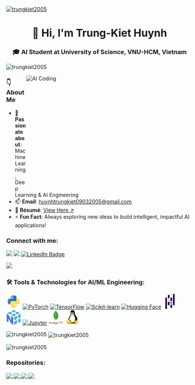 [![trungkiet2005](https://miro.medium.com/v2/resize:fit:2000/1*8C5-jT1MwQrJ8cO8Zfy81w.gif)](https://github.com/trungkiet2005)
<h1 align="center">👋 Hi, I'm Trung-Kiet Huynh</h1>
<h3 align="center">🎓 AI Student at University of Science, VNU-HCM, Vietnam</h3>

<p align="left">
  <img src="https://komarev.com/ghpvc/?username=trungkiet2005&label=Profile%20views&color=0e75b6&style=flat" alt="trungkiet2005" />
</p>
<img align="right" alt="AI Coding" height="300" width="450" src="https://cdn.dribbble.com/users/730703/screenshots/6581243/avento.gif" />


### 👇 About Me
- 🧠 **Passionate about**: Machine Learning, Deep Learning & AI Engineering  
- 📫 **Email**: [huynhtrungkiet09032005@gmail.com](mailto:huynhtrungkiet09032005@gmail.com)  
- 📄 **Résumé**: [View Here ↗️](https://drive.google.com/file/d/14I8akwM9qPIjNxjfNQNEg1UUSndRpULw/view?usp=sharing)  
- ⚡ **Fun Fact**: Always exploring new ideas to build intelligent, impactful AI applications!  



<h3 align="left">Connect with me:</h3>
<p align="left">
<!-- I take code from PhamThe -->
<!-- <a href="https://kaggle.com/phamtheds" target="blank"><img align="center" src="https://raw.githubusercontent.com/rahuldkjain/github-profile-readme-generator/master/src/images/icons/Social/kaggle.svg" alt="phamtheds" height="30" width="40" /></a>
<a href="https://fb.com/phamducthe2k1" target="blank"><img align="center" src="https://raw.githubusercontent.com/rahuldkjain/github-profile-readme-generator/master/src/images/icons/Social/facebook.svg" alt="phamducthe2k1" height="30" width="40" /></a> -->
<a href="mailto:huynhtrungkiet09032005@gmail.com"><img src="https://img.shields.io/badge/-huynhtrungkiet09032005@gmail.com-D14836?style=flat&logo=Gmail&logoColor=white"/></a>
<a href="https://www.facebook.com/huynhtrungkiet2005/"><img src="https://img.shields.io/badge/-huynhtrungkiet2005-1877F2?style=flat&logo=Facebook&logoColor=white"/></a>

<a href="https://www.linkedin.com/in/trung-kiet-huynh-641130338/">
  <img src="https://img.shields.io/badge/trung--kiet--huynh-641130338-0077B5?style=flat&logo=linkedin&logoColor=white" alt="LinkedIn Badge" />
</a>

<a href="https://www.instagram.com/huynhtrungkiet2005/"><img src="https://img.shields.io/badge/-@huynhtrungkiet2005-E4405F?style=flat&logo=Instagram&logoColor=white"/></a>
</p>

<h3 align="left">🛠️ Tools & Technologies for AI/ML Engineering:</h3>
<p align="left">
  <a href="https://www.python.org/" target="_blank" rel="noreferrer"><img src="https://raw.githubusercontent.com/devicons/devicon/master/icons/python/python-original.svg" alt="Python" width="40" height="40"/></a>
  <a href="https://pytorch.org/" target="_blank" rel="noreferrer"><img src="https://upload.wikimedia.org/wikipedia/commons/1/10/PyTorch_logo_icon.svg" alt="PyTorch" width="40" height="40"/></a>
  <a href="https://www.tensorflow.org/" target="_blank" rel="noreferrer"><img src="https://www.vectorlogo.zone/logos/tensorflow/tensorflow-icon.svg" alt="TensorFlow" width="40" height="40"/></a>
  <a href="https://scikit-learn.org/" target="_blank" rel="noreferrer"><img src="https://upload.wikimedia.org/wikipedia/commons/0/05/Scikit_learn_logo_small.svg" alt="Scikit-learn" width="40" height="40"/></a>
  <a href="https://www.huggingface.co/" target="_blank" rel="noreferrer"><img src="https://huggingface.co/front/assets/huggingface_logo-noborder.svg" alt="Hugging Face" width="40" height="40"/></a>
  <a href="https://pandas.pydata.org/" target="_blank" rel="noreferrer"><img src="https://raw.githubusercontent.com/devicons/devicon/master/icons/pandas/pandas-original.svg" alt="Pandas" width="40" height="40"/></a>
  <a href="https://numpy.org/" target="_blank" rel="noreferrer"><img src="https://raw.githubusercontent.com/devicons/devicon/master/icons/numpy/numpy-original.svg" alt="NumPy" width="40" height="40"/></a>
  <a href="https://jupyter.org/" target="_blank" rel="noreferrer"><img src="https://upload.wikimedia.org/wikipedia/commons/3/38/Jupyter_logo.svg" alt="Jupyter" width="40" height="40"/></a>
  <a href="https://www.mongodb.com/" target="_blank" rel="noreferrer"><img src="https://raw.githubusercontent.com/devicons/devicon/master/icons/mongodb/mongodb-original-wordmark.svg" alt="MongoDB" width="40" height="40"/></a>
  <a href="https://www.linux.org/" target="_blank" rel="noreferrer"><img src="https://raw.githubusercontent.com/devicons/devicon/master/icons/linux/linux-original.svg" alt="Linux" width="40" height="40"/></a>
</p>






<p><img align="left" src="https://github-readme-stats.vercel.app/api/top-langs?username=trungkiet2005&show_icons=true&locale=en&layout=compact&theme=tokyonight" alt="trungkiet2005" /></p>

<p>&nbsp;<img align="center" src="https://github-readme-stats.vercel.app/api?username=trungkiet2005&show_icons=true&locale=en&theme=tokyonight" alt="trungkiet2005" /></p>

<p><img align="center" src="https://github-readme-streak-stats.herokuapp.com/?user=trungkiet2005&theme=tokyonight" alt="trungkiet2005" /></p>











<h3 align="left">Repositories:</h3>






<a href="https://github.com/trungkiet2005/NutriCare-Recommend-API/">
  <!-- Change the `github-readme-stats.anuraghazra1.vercel.app` to `github-readme-stats.vercel.app`  -->
  <img align="center" src="https://github-readme-stats.anuraghazra1.vercel.app/api/pin/?username=trungkiet2005&repo=NutriCare-Recommend-API&theme=radical" />
</a>    





<a href="https://github.com/trungkiet2005/Document-Translatation-API/">
  <!-- Change the `github-readme-stats.anuraghazra1.vercel.app` to `github-readme-stats.vercel.app`  -->
  <img align="center" src="https://github-readme-stats.anuraghazra1.vercel.app/api/pin/?username=trungkiet2005&repo=Document-Translatation-API&theme=gruvbox" />
</a> 





<a href="https://github.com/trungkiet2005/gpt1-from-scratch/">
  <!-- Change the `github-readme-stats.anuraghazra1.vercel.app` to `github-readme-stats.vercel.app`  -->
  <img align="center" src="https://github-readme-stats.anuraghazra1.vercel.app/api/pin/?username=trungkiet2005&repo=gpt1-from-scratch&theme=dark" />
</a>





<a href="https://github.com/trungkiet2005/ChatGPT1_Web/">
  <!-- Change the `github-readme-stats.anuraghazra1.vercel.app` to `github-readme-stats.vercel.app`  -->
  <img align="center" src="https://github-readme-stats.anuraghazra1.vercel.app/api/pin/?username=trungkiet2005&repo=ChatGPT1_Web&theme=merko" />
</a>



   







